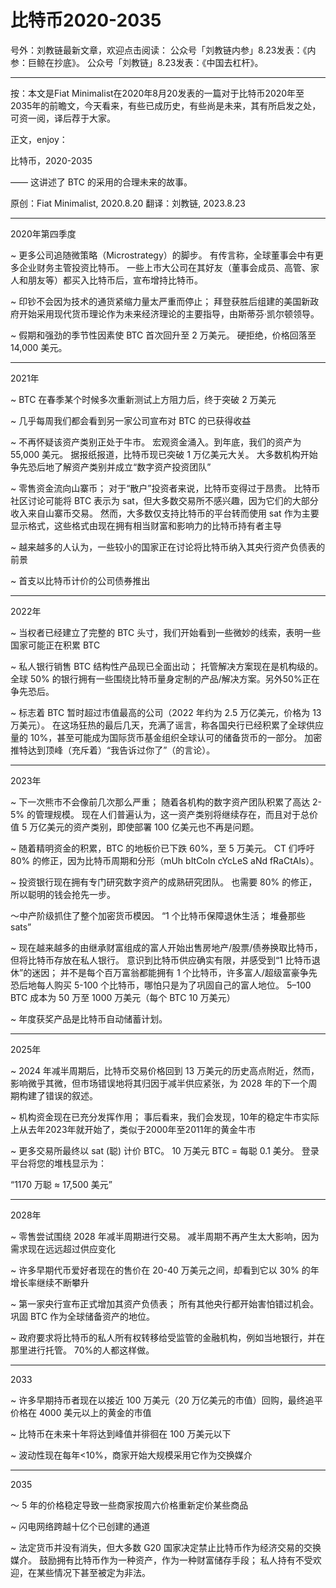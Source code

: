 # 比特币2020-2035

号外：刘教链最新文章，欢迎点击阅读：
公众号「刘教链内参」8.23发表：《内参：巨鲸在抄底》。
公众号「刘教链」8.23发表：《中国去杠杆》。

* * *

按：本文是Fiat Minimalist在2020年8月20发表的一篇对于比特币2020年至2035年的前瞻文，今天看来，有些已成历史，有些尚是未来，其有所启发之处，可资一阅，译后荐于大家。

正文，enjoy：

比特币，2020-2035

—— 这讲述了 BTC 的采用的合理未来的故事。

原创：Fiat Minimalist, 2020.8.20
翻译：刘教链, 2023.8.23

---

2020年第四季度

~ 更多公司追随微策略（Microstrategy）的脚步。 有传言称，全球董事会中有更多企业财务主管投资比特币。 一些上市大公司在其好友（董事会成员、高管、家人和朋友等）都买入比特币后，宣布增持比特币。

~ 印钞不会因为技术的通货紧缩力量太严重而停止； 拜登获胜后组建的美国新政府开始采用现代货币理论作为未来经济理论的主要指导，由斯蒂芬·凯尔顿领导。

~ 假期和强劲的季节性因素使 BTC 首次回升至 2 万美元。 硬拒绝，价格回落至 14,000 美元。

---

2021年

~ BTC 在春季某个时候多次重新测试上方阻力后，终于突破 2 万美元

~ 几乎每周我们都会看到另一家公司宣布对 BTC 的已获得收益

~ 不再怀疑该资产类别正处于牛市。 宏观资金涌入。到年底，我们的资产为 55,000 美元。 据报纸报道，比特币现已突破 1 万亿美元大关。 大多数机构开始争先恐后地了解资产类别并成立“数字资产投资团队”

~ 零售资金流向山寨币； 对于“散户”投资者来说，比特币变得过于昂贵。 比特币社区讨论可能将 BTC 表示为 sat，但大多数交易所不感兴趣，因为它们的大部分收入来自山寨币交易。 然而，大多数仅支持比特币的平台转而使用 sat 作为主要显示格式，这些格式由现在拥有相当财富和影响力的比特币持有者主导

~ 越来越多的人认为，一些较小的国家正在讨论将比特币纳入其央行资产负债表的前景

~ 首支以比特币计价的公司债券推出

---

2022年

~ 当权者已经建立了完整的 BTC 头寸，我们开始看到一些微妙的线索，表明一些国家可能正在积累 BTC

~ 私人银行销售 BTC 结构性产品现已全面出动； 托管解决方案现在是机构级的。 全球 50% 的银行拥有一些围绕比特币量身定制的产品/解决方案。另外50%正在争先恐后。

~ 标志着 BTC 暂时超过市值最高的公司（2022 年约为 2.5 万亿美元，价格为 13 万美元）。 在这场狂热的最后几天，充满了谣言，称各国央行已经积累了全球供应量的 10%，甚至可能成为国际货币基金组织全球认可的储备货币的一部分。 加密推特达到顶峰（充斥着）“我告诉过你了”（的言论）。

---

2023年

~ 下一次熊市不会像前几次那么严重； 随着各机构的数字资产团队积累了高达 2-5% 的管理规模。 现在人们普遍认为，这一资产类别将继续存在，而且对于总价值 5 万亿美元的资产类别，即使部署 100 亿美元也不再是问题。

~ 随着精明资金的积累，BTC 的地板价已下跌 60%，至 5 万美元。 CT 们呼吁 80% 的修正，因为比特币周期和分形（mUh bItCoIn cYcLeS aNd fRaCtAls）。

~ 投资银行现在拥有专门研究数字资产的成熟研究团队。 也需要 80% 的修正，所以聪明的钱会抢先一步。

〜中产阶级抓住了整个加密货币模因。 “1 个比特币保障退休生活； 堆叠那些 sats”

~ 现在越来越多的由继承财富组成的富人开始出售房地产/股票/债券换取比特币，但将比特币存放在私人银行。 意识到比特币供应确实有限，并感受到“1 比特币退休”的迷因； 并不是每个百万富翁都能拥有 1 个比特币，许多富人/超级富豪争先恐后地每人购买 5-100 个比特币，哪怕只是为了巩固自己的富人地位。 5–100 BTC 成本为 50 万至 1000 万美元（每个 BTC 10 万美元）

~ 年度获奖产品是比特币自动储蓄计划。

---

2025年

~ 2024 年减半周期后，比特币交易价格回到 13 万美元的历史高点附近，然而，影响微乎其微，但市场错误地将其归因于减半供应紧张，为 2028 年的下一个周期构建了错误的叙述。

~ 机构资金现在已充分发挥作用； 事后看来，我们会发现，10年的稳定牛市实际上从去年2023年就开始了，类似于2000年至2011年的黄金牛市

~ 更多交易所最终以 sat (聪) 计价 BTC。 10 万美元 BTC = 每聪 0.1 美分。 登录平台将您的堆栈显示为：

“1170 万聪 ≈ 17,500 美元”

---

2028年

~ 零售尝试围绕 2028 年减半周期进行交易。 减半周期不再产生太大影响，因为需求现在远远超过供应变化

~ 许多早期代币爱好者现在的售价在 20-40 万美元之间，却看到它以 30% 的年增长率继续不断攀升

~ 第一家央行宣布正式增加其资产负债表； 所有其他央行都开始害怕错过机会。 巩固 BTC 作为全球储备资产的地位。

~ 政府要求将比特币的私人所有权转移给受监管的金融机构，例如当地银行，并在那里进行托管。 70%的人都这样做。

---

2033

~ 许多早期持币者现在以接近 100 万美元（20 万亿美元的市值）回购，最终追平价格在 4000 美元以上的黄金的市值

~ 比特币在未来十年将达到峰值并徘徊在 100 万美元以下

~ 波动性现在每年<10%，商家开始大规模采用它作为交换媒介

---

2035

〜 5 年的价格稳定导致一些商家按周六价格重新定价某些商品

~ 闪电网络跨越十亿个已创建的通道

~ 法定货币并没有消失，但大多数 G20 国家决定禁止比特币作为经济交易的交换媒介。 鼓励拥有比特币作为一种资产，作为一种财富储存手段； 私人持有不受欢迎，在某些情况下甚至被定为非法。



